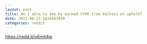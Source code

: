 ```yaml
--- 
layout: post 
title: Am I able to see my earned VTHO from VeChain on uphold? 
date: 2021-06-23 1624483849 
categories: reddit 
--- 
```

https://redd.it/o6mh4w